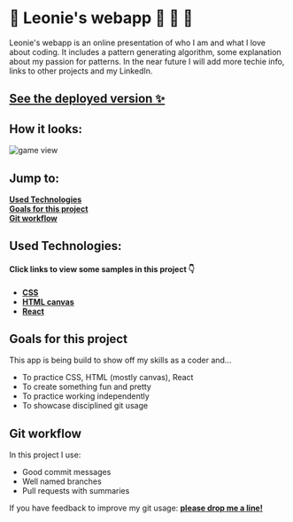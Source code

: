 # :raising_hand: Leonie's webapp :large_blue_diamond: :small_orange_diamond: :large_blue_diamond:
Leonie's webapp is an online presentation of who I am and what I love about coding.
It includes a pattern generating algorithm, some explanation about my passion for patterns.
In the near future I will add more techie info, links to other projects and my LinkedIn.

## [See the deployed version :sparkles:](https://leonie-webapp.netlify.com/)

## How it looks:  
![game view](Leonies-webapp-gif.gif)

## Jump to:  
**[Used Technologies](#used-technologies)  
[Goals for this project](#goals-for-this-project)  
[Git workflow](#git-workflow)**

## Used Technologies:

#### Click links to view some samples in this project 👇
- **[CSS](./src/components/IntroductionPage.css)** 
- **[HTML canvas](./src/components/PatternAlgorithm.js)** 
- **[React](./src/components/games/HomePage.js)**  


## Goals for this project
This app is being build to show off my skills as a coder and...

- To practice CSS, HTML (mostly canvas), React
- To create something fun and pretty
- To practice working independently
- To showcase disciplined git usage

## Git workflow
In this project I use:

- Good commit messages
- Well named branches
- Pull requests with summaries

If you have feedback to improve my git usage: **[please drop me a line!](https://www.linkedin.com/in/leonie-e-peters/)** 
